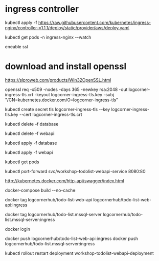 # ingress controller
kubectl apply -f https://raw.githubusercontent.com/kubernetes/ingress-nginx/controller-v1.1.1/deploy/static/provider/aws/deploy.yaml

kubectl get pods -n ingress-nginx --watch

eneable ssl
# download and install openssl
https://slproweb.com/products/Win32OpenSSL.html

openssl req -x509 -nodes -days 365 -newkey rsa:2048 -out logcorner-ingress-tls.crt -keyout logcorner-ingress-tls.key -subj "/CN=kubernetes.docker.com/O=logcorner-ingress-tls"

kubectl create secret tls logcorner-ingress-tls  --key logcorner-ingress-tls.key --cert logcorner-ingress-tls.crt

kubectl delete -f database

kubectl delete -f webapi

kubectl apply -f database

kubectl apply -f webapi

kubectl get pods  

kubectl port-forward svc/workshop-todolist-webapi-service 8080:80

http://kubernetes.docker.com/http-api/swagger/index.html

docker-compose build --no-cache

docker tag logcornerhub/todo-list-web-api logcornerhub/todo-list-web-api:ingress

docker tag logcornerhub/todo-list.mssql-server logcornerhub/todo-list.mssql-server:ingress


docker login 

docker  push logcornerhub/todo-list-web-api:ingress
docker push logcornerhub/todo-list.mssql-server:ingress

kubectl rollout restart deployment workshop-todolist-webapi-deployment